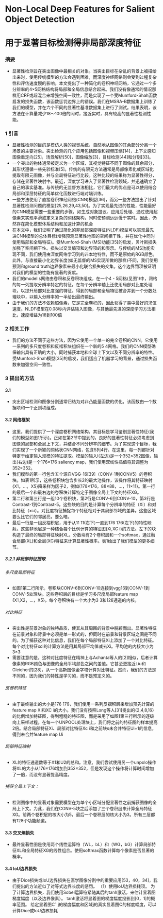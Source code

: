 # Non-Local Deep Features for Salient Object Detection
# 用于显著目标检测得非局部深度特征
### 摘要
- 显著性检测旨在突出图像中最相关的对象。当突出目标在杂乱的背景上被描绘出来时，使用传统模型的方法会遇到困难，而深度神经网络则会受到过程复杂性和评估速度慢的影响。本文提出了一种简化的卷积神经网络，它通过一个多分辨率的4×5网格结构将局部和全局信息结合起来。我们没有像通常的情况那样用CRF或超混合来增强空间一致性，而是实现了一个受Mumford-Shah函数启发的损失函数，该函数惩罚边界上的错误。我们在MSRA-B数据集上训练了我们的模型，并在六个不同的显著性基准数据集上进行了测试。结果表明，该方法在计算量减少18～100倍的同时，接近实时，具有较高的显著性检测性能。
### 1 引言
- 显著性检测的目的是模仿人类的视觉系统，自然地从图像的其余部分分离一个场景的主要对象。突出检测的几个应用包括图像和视频压缩[14]，上下文感知图像重定向[25]，场景解析[50]，图像缩放[3]，目标检测[44]和分割[33]。
- 一个突出的物体通常被定义为一个区域，其视觉特征不同于图像的其余部分，其形状遵循一些先验标准[5]。传统的有限元方法通常是局部像素化或区域化提取有限元图像，并与全局特征进行比较。这种比较的结果称为显著性得分，存储在显著性映射中。最近，深度学习进入了显著性检测领域，并迅速确立了自己的事实基准。与传统的无监督方法相比，它们最大的优点是可以使用结合局部和深层特征的简单优化函数进行端对端训练。
- 一些方法使用了直接卷积神经网络(CNN)模型[36]，而另一些方法提出了针对显著性检测问题的模型[25,26,29,43,50]。为了实现最先进的性能，性能最好的CNN模型需要一些重要的步骤，如生成对象提议、应用后处理、通过使用超像素来实现平滑或定义复杂的网络架构，同时使预测远远慢于实时。因此，仍然存在简化模型体系结构和加速计算的机会
- 在本文中，我们证明了通过简化的非局部深度特征(NLDF)模型可以实现最先进CNN模型的总体目标(增强预测显著性地图的空间相干性，并在优化中同时使用局部和全局特征)。受Mumford-Shah (MS)功能[35]的启发，贝叶斯损失加强了空间相干性。损失以交叉熵项和边界项的和表示。与传统的MS功能实现不同，我们使用由深度网络学习到的非本地特性，而不是原始的RGB颜色。此外，与直接最小化边界长度(如无监督的MS实现所做的那样)不同，我们使用预测和ground truth边界像素来最小化联合损失的交集。这个边界罚项被证明对我们的模型的性能有显著的贡献。
- 我们的model s网络由卷积和反卷积块组成，在一个4 - 5网格(见图1)中，网格的每一列提取分辨率特定的特征。在每个分辨率轴上还使用局部对比度处理块，以提升局部对比度强的特征。得到的局部和全局特征被合并到一个分数处理块中，以输入分辨率的一半给出最终输出。
- 由于我们的方法不依赖超像素，它是完全卷积的，因此获得了类中最好的求值速度。NLDF模型在0.08秒内评估输入图像，与其他最先进的深度学习方法相比，速度增益为18到100倍
### 2 相关工作
- 我们的方法不同于这些方法，因为它使用一个单一的完全卷积的CNN。它使用一系列的多尺度卷积和反褶积块组织在一个新的5 4网格。我们的CNN模型确保输出具有正确的大小，同时捕获本地和全球上下文以及不同分辨率的特性。受Mumford-Shah模型[35]的启发，我们适应了机器学习的背景，通过损失函数来加强空间一致性。
### 3 提出的方法
#### 3.1
- 突出区域检测和图像分割通常归结为对非凸能量函数的优化，该函数由一个数据项和一个正则项组成。

#### 3.2 网络框架
- 这里，我们提供了一个深度卷积网络架构，其目标是学习鉴别显著性特征(我们的模型如图1所示)。正如在第2节中提到的，良好的显著性特征必须考虑到图像的局部和全局上下文，并结合不同分辨率的细节。为了实现这个目标，我们实现了一个新颖的网格状CNN网络，包含5列4行。在这里，每一列都针对特定于给定输入规模的特征提取。模型的输入I(左边)是一个352×352图像，输出(右边)是一个176×176 saliency map，我们使用双线性插值将其调整为352×352。
- 我们模型的第一行包含五个源自VGG-16[39]（CONV-1到CONV5）的卷积块。如表1所示，这些卷积块包含步长2的最大池操作，该操作将其特征映射{X1，…，X5}降采样为因子2，例如{176×176，88×88，…，11×11}。第一行的最后一个和最右边的卷积块计算特定于图像全局上下文的特征XG。
- 第二行和第三行是一组10个卷积块，第2行是CONV-6到CONV-10，第3行是Contrast-1到Contrast-5。这些块的目的是计算每个分辨率的特征（Xi）和对比特征（xci）。对比度特征捕捉每个特征相对于其局部邻域的差异，这些区域要么比它们的邻居亮，要么暗。
- 最后一行是一组反褶积层，用于从11 11(右下)一直到176 176(左下)的特性映射。这些非池层是一种结合每个比例计算的特征图(Xi,XC i)的方法。左下的块构造了最终的局部特征映射XL。分数块有2个卷积层和一个softmax，通过融合局部(XL)和全局(XG)特征来计算显著性概率。表1给出了我们模型的更多细节。
##### 3.2.1 非局部特征提取
###### 多尺度局部特征
- 如图1第二行所示，卷积块CONV-6到CONV-10连接到vgg16到CONV-1到CONV-5处理块。这些卷积层的目标是学习多尺度局部feature map {X1,X2，…，X5}。每个卷积块有一个大小为3 3和128通道的内核。
###### 对比特征
- 突出性是前景对象的独特品质，使其从其周围的背景中脱颖而出。显著性特征在前景对象和背景中必须是单一形式的，但同时在前景和背景区域之间是不同的。为了捕获这种对比信息，我们在每个局部特征Xi上添加了一个对比特征。每个对比特征xci的计算方法是用其局部平均值减去Xi。平均池的内核大小为3×3 
- 需要注意的是，这种对比度特征在精神上与Achanta等人的[2]相似，后者计算像素的RGB颜色与图像的全局平均颜色之间的差值。它甚至更接近Liu和Gleicher的[28]，从一个高斯图像金字塔计算对比特征。然而，我们的方法是不同的，因为我们的特性是学习的，而不是预定义的。
###### 反卷积特征
- 由于最终输出的大小是176 176，我们使用一系列反褶积层来增加预先计算的feature map Xi和XC i的大小。我们没有按照Long等人[31]提出的{2,4,8,16}的比例增加特征图，得到粗糙的特征图，而是采用了如图1第三行所示的逐级向上采样过程。在每一个UNPOOL处理块上，我们将之前的特征图的样本提高2倍。结合局部特征Xi、局部对比特征Xc i和之前块s未合并特征Ui+1的信息，得到未合并feature map Ui
###### 局部特征映射
- XL的特征通道数等于X1和U2的总和。注意，我们尝试使用另一个unpolo操作将XL的大小从176×176增加到352×352，但是发现这个操作将计算时间增加了一倍，而没有显著提高精度。
###### 捕获全局上下文：
- 检测图像中的显著对象需要模型在为单个小区域分配显著性之前捕获图像的全局上下文。为此，我们在CONV-5块之后添加了三个卷积层来计算全局特征XG。前两个卷积层的核大小为5，最后一个卷积层的核大小为3。所有三层都有128个功能频道。
#### 3.3 交叉熵损失
- 最终显著性图是使用两个线性运算符（WL，bL）和（WG，bG）计算局部特征XL和全局特征XG的线性组合。使用softmax函数计算每个像素是否显著的概率。
#### 3.4 IoU边界损失
- 由于Dice损失或IoU边界损失在医学图像分割中的重要应用[53，40，34]，我们提出的方法近似了对等式边界长度的惩罚。 （1）使用IoU边界损耗项。 为了计算边界损失，我们使用Sobel运算符紧随其后的tanh激活，来估计显着图梯度幅度（以及边界像素）。 tanh激活将显着图的梯度幅度投影到[0，1]的概率范围。 给定显着图Cˆ j的梯度幅度和区域j的真实显着图C的梯度幅度，可以计算Dice或IoU边界损耗
